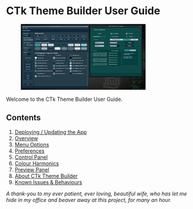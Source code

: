# CTk Theme Builder User Guide

 <figure>
  <img src="guide.png" alt="About" style="width:80%">
</figure> 
 
Welcome to the CTk Theme Builder User Guide. 
## Contents
1. [Deploying / Updating the App](deployment.md)
2. [Overview](overview.md)
3. [Menu Options](menus.md)
4. [Preferences](preferences.md)
5. [Control Panel](control-panel.md)
6. [Colour Harmonics](harmonics.md)
7. [Preview Panel](preview_panel.md)
8. [About CTk Theme Builder](about.md)
9. [Known Issues & Behaviours](known_issues.md)



*A thank-you to my ever patient, ever loving, beautiful wife, who has let me hide in my office and beaver away at this project, for many an hour.*